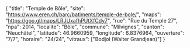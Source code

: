 {
    "title": "Temple de Bôle",
    "site": "https://www.eren.ch/barc/batiments/temple-de-bole/",
    "maps": "https://goo.gl/maps/LRJUxafhPUtXfCdy7",
    "rue": "Rue du Temple 27",
    "npa": 2014,
    "localite": "Bôle",
    "commune": "Milvignes",
    "canton": "Neuchâtel",
    "latitude": 46.9660959,
    "longitude": 6.8376964,
    "ouverture": "7/7",
    "horaire": "24/24",
    "vitraux": ["Bodjol (Walter Grandjean)"]
}